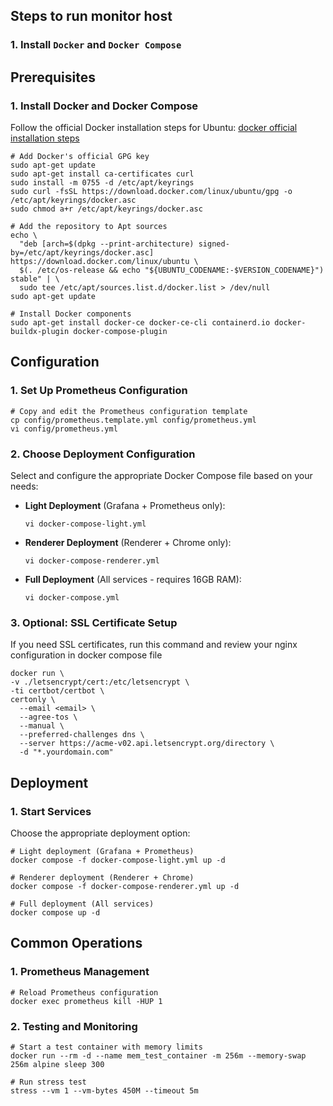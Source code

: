 ## Steps to run monitor host

### 1. Install `Docker` and `Docker Compose`

## Prerequisites

### 1. Install Docker and Docker Compose

Follow the official Docker installation steps for Ubuntu:
[docker official installation steps](https://docs.docker.com/engine/install/ubuntu)

```shell
# Add Docker's official GPG key
sudo apt-get update
sudo apt-get install ca-certificates curl
sudo install -m 0755 -d /etc/apt/keyrings
sudo curl -fsSL https://download.docker.com/linux/ubuntu/gpg -o /etc/apt/keyrings/docker.asc
sudo chmod a+r /etc/apt/keyrings/docker.asc

# Add the repository to Apt sources
echo \
  "deb [arch=$(dpkg --print-architecture) signed-by=/etc/apt/keyrings/docker.asc] https://download.docker.com/linux/ubuntu \
  $(. /etc/os-release && echo "${UBUNTU_CODENAME:-$VERSION_CODENAME}") stable" | \
  sudo tee /etc/apt/sources.list.d/docker.list > /dev/null
sudo apt-get update

# Install Docker components
sudo apt-get install docker-ce docker-ce-cli containerd.io docker-buildx-plugin docker-compose-plugin
```

## Configuration

### 1. Set Up Prometheus Configuration

```shell
# Copy and edit the Prometheus configuration template
cp config/prometheus.template.yml config/prometheus.yml
vi config/prometheus.yml
```

### 2. Choose Deployment Configuration

Select and configure the appropriate Docker Compose file based on your needs:

- **Light Deployment** (Grafana + Prometheus only):
  ```shell
  vi docker-compose-light.yml
  ```

- **Renderer Deployment** (Renderer + Chrome only):
  ```shell
  vi docker-compose-renderer.yml
  ```

- **Full Deployment** (All services - requires 16GB RAM):
  ```shell
  vi docker-compose.yml
  ```

### 3. Optional: SSL Certificate Setup

If you need SSL certificates, run this command and review your nginx configuration in docker compose file

```shell
docker run \
-v ./letsencrypt/cert:/etc/letsencrypt \
-ti certbot/certbot \
certonly \
  --email <email> \
  --agree-tos \
  --manual \
  --preferred-challenges dns \
  --server https://acme-v02.api.letsencrypt.org/directory \
  -d "*.yourdomain.com"
```

## Deployment

### 1. Start Services

Choose the appropriate deployment option:

```shell
# Light deployment (Grafana + Prometheus)
docker compose -f docker-compose-light.yml up -d

# Renderer deployment (Renderer + Chrome)
docker compose -f docker-compose-renderer.yml up -d

# Full deployment (All services)
docker compose up -d
```

## Common Operations

### 1. Prometheus Management

```shell
# Reload Prometheus configuration
docker exec prometheus kill -HUP 1
```

### 2. Testing and Monitoring

```shell
# Start a test container with memory limits
docker run --rm -d --name mem_test_container -m 256m --memory-swap 256m alpine sleep 300

# Run stress test
stress --vm 1 --vm-bytes 450M --timeout 5m
```